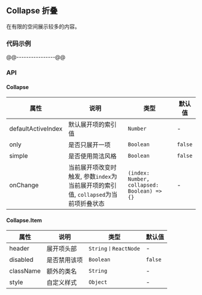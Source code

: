 ## Collapse 折叠
在有限的空间展示较多的内容。
### 代码示例
@@----------------@@
### API
#### Collapse
属性 | 说明 | 类型 | 默认值
-----|------| ---- | ---
defaultActiveIndex | 默认展开项的索引值 | ```Number``` | -
only | 是否只展开一项 | ```Boolean``` | ```false```
simple | 是否使用简洁风格 | ```Boolean``` | ```false```
onChange | 当前展开项改变时触发, 参数```index```为当前展开项的索引值, ```collapsed```为当前项折叠状态 | ```(index: Number, collapsed: Boolean) => {}``` | -

#### Collapse.Item
属性 | 说明 | 类型 | 默认值
-----|------| ---- | ---
header | 展开项头部 | ```String丨ReactNode``` | -
disabled | 是否禁用该项 | ```Boolean``` | ```false```
className | 额外的类名 | ```String``` | -
style | 自定义样式 | ```Object``` | -
